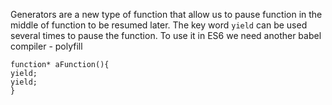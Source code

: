 
Generators are a new type of function that allow us to pause function in the middle of function to be resumed later. The key word ```yield``` can be used several times to pause the function.
To use it in ES6 we need another babel compiler - polyfill

```
function* aFunction(){
yield;
yield;
}
```